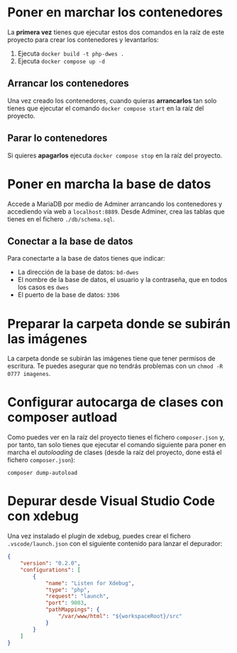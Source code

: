 # Poner en marchar los contenedores
La **primera vez** tienes que ejecutar estos dos comandos en la raíz de este proyecto para crear los contenedores y levantarlos:
1. Ejecuta `docker build -t php-dwes .`
2. Ejecuta `docker compose up -d`

## Arrancar los contenedores
Una vez creado los contenedores, cuando quieras **arrancarlos** tan solo tienes que ejecutar el comando `docker compose start` en la raíz del proyecto.

## Parar lo contenedores
Si quieres **apagarlos** ejecuta `docker compose stop` en la raíz del proyecto.

# Poner en marcha la base de datos
Accede a MariaDB por medio de Adminer arrancando los contenedores y accediendo vía web a `localhost:8889`. Desde Adminer, crea las tablas que tienes en el fichero `./db/schema.sql`.

## Conectar a la base de datos
Para conectarte a la base de datos tienes que indicar:

- La dirección de la base de datos: `bd-dwes`
- El nombre de la base de datos, el usuario y la contraseña, que en todos los casos es `dwes`
- El puerto de la base de datos: `3306`

# Preparar la carpeta donde se subirán las imágenes
La carpeta donde se subirán las imágenes tiene que tener permisos de escritura. Te puedes asegurar que no tendrás problemas con un `chmod -R 0777 imagenes`.

# Configurar autocarga de clases con composer autload
Como puedes ver en la raíz del proyecto tienes el fichero `composer.json` y, por tanto, tan solo tienes que ejecutar el comando siguiente para poner en marcha el *autoloading* de clases (desde la raíz del proyecto, done está el fichero `composer.json`):

`composer dump-autoload`

# Depurar desde Visual Studio Code con xdebug
Una vez instalado el plugin de xdebug, puedes crear el fichero `.vscode/launch.json` con el siguiente contenido para lanzar el depurador:

```json
{
    "version": "0.2.0",
    "configurations": [
        {
            "name": "Listen for Xdebug",
            "type": "php",
            "request": "launch",
            "port": 9003,
            "pathMappings": {
                "/var/www/html": "${workspaceRoot}/src"
            }
        }
    ]
}
```
